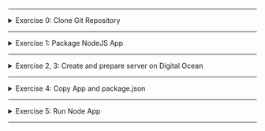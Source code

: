 </details>

******

<details>
<summary>Exercise 0: Clone Git Repository </summary>
 <br />

**steps:**

```sh
# clone repository & change into project dir
git clone git@gitlab.com:devops-bootcamp3/node-project.git
cd node-project

# remove remote repo reference and create your own local repository
rm -rf .git
git init 
git add .
git commit -m "initial commit"

# create git repository on Gitlab and push your newly created local repository to it
git remote add origin git@gitlab.com:{gitlab-user}/{gitlab-repo}.git
git push -u origin master

```

</details>

******

<details>
<summary>Exercise 1: Package NodeJS App </summary>
 <br />

**steps**

```sh
npm pack

```

</details>

******

<details>
<summary>Exercise 2, 3: Create and prepare server on Digital Ocean </summary>
 <br />

**steps:**
```sh
# ssh into your newly created server
ssh -i ~/id_rsa root@{server-ip-address}

# install nodejs and npm
apt install -y nodejs npm

```

</details>

******

<details>
<summary>Exercise 4: Copy App and package.json </summary>
 <br />

**steps:**
```sh
# secure copy files from local machine to server. Execute from project's root folder.
scp -i ~/id_rsa app/bootcamp-node-project-1.0.0.tgz root@{server-ip-address}:/root
scp -i ~/id_rsa app/package.json root@{server-ip-address}:/root

```

</details>

******

<details>
<summary>Exercise 5: Run Node App </summary>
 <br />

**steps:**
```sh
# ssh into droplet
ssh -i ~/id_rsa root@{server-ip-address}

# unpack the node-project file
tar zxvf bootcamp-node-project-1.0.0.tgz

# change into unpacked directory called "package"
cd package

# install dependencies
npm install

# run the application
node server.js

```

</details>

******
